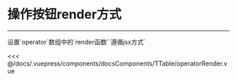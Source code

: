 # 操作按钮render方式

---

<common-code-format title="操作按钮render方式" description="">
  <docsComponents-TTable-operatorRender slot="source"></docsComponents-TTable-operatorRender>
设置`operator`数组中的`render函数``遵循jsx方式`

<<< @/docs/.vuepress/components/docsComponents/TTable/operatorRender.vue

</common-code-format>
